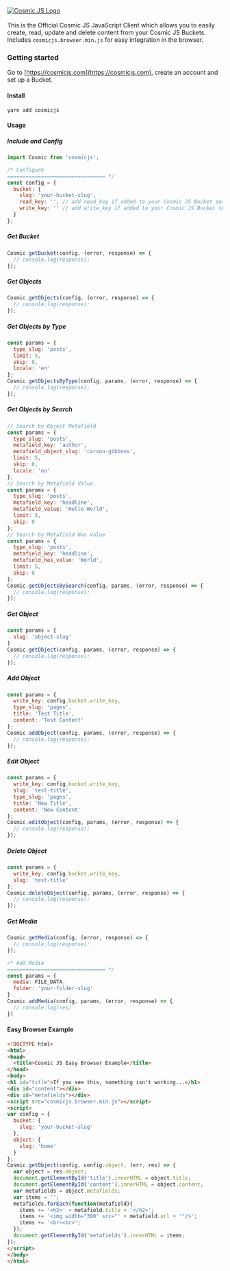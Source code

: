 [![Cosmic JS Logo](https://cosmicjs.com/images/marketing/logo-w-brand.jpg)](https://cosmicjs.com/)<br><br>
This is the Official Cosmic JS JavaScript Client which allows you to easily create, read, update and delete content from your Cosmic JS Buckets.  Includes `cosmicjs.browser.min.js` for easy integration in the browser.

### Getting started
Go to [https://cosmicjs.com](https://cosmicjs.com), create an account and set up a Bucket.

#### Install
```
yarn add cosmicjs
```

#### Usage
##### Include and Config
```javascript
import Cosmic from 'cosmicjs';

/* Configure
================================ */
const config = {
  bucket: {
    slug: 'your-bucket-slug',
    read_key: '', // add read_key if added to your Cosmic JS Bucket settings
    write_key: '' // add write_key if added to your Cosmic JS Bucket settings
  }
};
```
##### Get Bucket
```javascript
Cosmic.getBucket(config, (error, response) => {
  // console.log(response);
});
```
##### Get Objects
```javascript
Cosmic.getObjects(config, (error, response) => {
  // console.log(response);
});
```
##### Get Objects by Type
```javascript
const params = {
  type_slug: 'posts',
  limit: 5,
  skip: 0,
  locale: 'en'
};
Cosmic.getObjectsByType(config, params, (error, response) => {
  // console.log(response);
});
```
##### Get Objects by Search
```javascript
// Search by Object Metafield
const params = {
  type_slug: 'posts',
  metafield_key: 'author',
  metafield_object_slug: 'carson-gibbons',
  limit: 5,
  skip: 0,
  locale: 'en'
};
// Search by Metafield Value
const params = {
  type_slug: 'posts',
  metafield_key: 'headline',
  metafield_value: 'Hello World',
  limit: 5,
  skip: 0
};
// Search by Metafield Has Value
const params = {
  type_slug: 'posts',
  metafield_key: 'headline',
  metafield_has_value: 'World',
  limit: 5,
  skip: 0
};
Cosmic.getObjectsBySearch(config, params, (error, response) => {
  // console.log(response);
});
```
##### Get Object
```javascript
const params = {
  slug: 'object-slug'
}
Cosmic.getObject(config, params, (error, response) => {
  // console.log(response);
});
```
##### Add Object
```javascript
const params = {
  write_key: config.bucket.write_key,
  type_slug: 'pages',
  title: 'Test Title',
  content: 'Test Content'
};
Cosmic.addObject(config, params, (error, response) => {
  // console.log(response);
});
```
##### Edit Object
```javascript
const params = {
  write_key: config.bucket.write_key,
  slug: 'test-title',
  type_slug: 'pages',
  title: 'New Title',
  content: 'New Content'
};
Cosmic.editObject(config, params, (error, response) => {
  // console.log(response);
});
```
##### Delete Object
```javascript
const params = {
  write_key: config.bucket.write_key,
  slug: 'test-title'
};
Cosmic.deleteObject(config, params, (error, response) => {
  // console.log(response);
});
```
##### Get Media
```javascript
Cosmic.getMedia(config, (error, response) => {
  // console.log(response);
});

/* Add Media
================================ */
const params = {
  media: FILE_DATA,
  folder: 'your-folder-slug'
}
Cosmic.addMedia(config, params, (error, response) => {
  // console.log(res)
})
```
#### Easy Browser Example
```html
<!DOCTYPE html>
<html>
<head>
  <title>Cosmic JS Easy Browser Example</title>
</head>
<body>
<h1 id="title">If you see this, something isn't working...</h1>
<div id="content"></div>
<div id="metafields"></div>
<script src="cosmicjs.browser.min.js"></script>
<script>
var config = {
  bucket: {
    slug: 'your-bucket-slug'
  },
  object: {
    slug: 'home'
  }
};
Cosmic.getObject(config, config.object, (err, res) => {
  var object = res.object;
  document.getElementById('title').innerHTML = object.title;
  document.getElementById('content').innerHTML = object.content;
  var metafields = object.metafields;
  var items = '';
  metafields.forEach(function(metafield){
    items += '<h2>' + metafield.title + '</h2>';
    items += '<img width="300" src="' + metafield.url + '"/>';
    items += '<br><br>';
  });
  document.getElementById('metafields').innerHTML = items;
});
</script>
</body>
</html>
```
